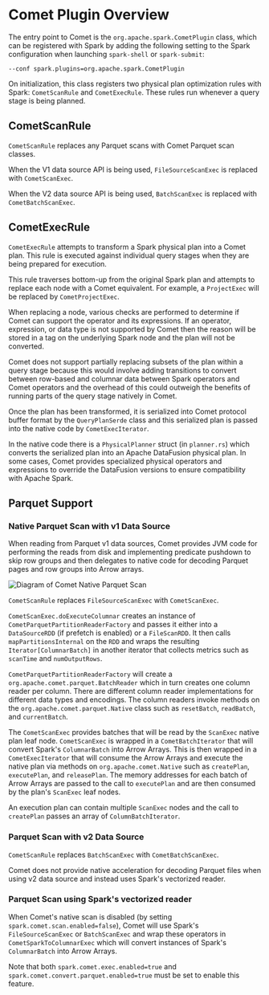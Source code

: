 <!--
Licensed to the Apache Software Foundation (ASF) under one
or more contributor license agreements.  See the NOTICE file
distributed with this work for additional information
regarding copyright ownership.  The ASF licenses this file
to you under the Apache License, Version 2.0 (the
"License"); you may not use this file except in compliance
with the License.  You may obtain a copy of the License at

  http://www.apache.org/licenses/LICENSE-2.0

Unless required by applicable law or agreed to in writing,
software distributed under the License is distributed on an
"AS IS" BASIS, WITHOUT WARRANTIES OR CONDITIONS OF ANY
KIND, either express or implied.  See the License for the
specific language governing permissions and limitations
under the License.
-->

# Comet Plugin Overview

The entry point to Comet is the `org.apache.spark.CometPlugin` class, which can be registered with Spark by adding the following setting to the Spark configuration when launching `spark-shell` or `spark-submit`:

```
--conf spark.plugins=org.apache.spark.CometPlugin
```

On initialization, this class registers two physical plan optimization rules with Spark: `CometScanRule` and `CometExecRule`. These rules run whenever a query stage is being planned.

## CometScanRule

`CometScanRule` replaces any Parquet scans with Comet Parquet scan classes.

When the V1 data source API is being used, `FileSourceScanExec` is replaced with `CometScanExec`.

When the V2 data source API is being used, `BatchScanExec` is replaced with `CometBatchScanExec`.

## CometExecRule

`CometExecRule` attempts to transform a Spark physical plan into a Comet plan. This rule is executed against
individual query stages when they are being prepared for execution.

This rule traverses bottom-up from the original Spark plan and attempts to replace each node with a Comet equivalent.
For example, a `ProjectExec` will be replaced by `CometProjectExec`.

When replacing a node, various checks are performed to determine if Comet can support the operator and its expressions.
If an operator, expression, or data type is not supported by Comet then the reason will be stored in a tag on the
underlying Spark node and the plan will not be converted.

Comet does not support partially replacing subsets of the plan within a query stage because this would involve adding
transitions to convert between row-based and columnar data between Spark operators and Comet operators and the overhead
of this could outweigh the benefits of running parts of the query stage natively in Comet.

Once the plan has been transformed, it is serialized into Comet protocol buffer format by the `QueryPlanSerde` class
and this serialized plan is passed into the native code by `CometExecIterator`.

In the native code there is a `PhysicalPlanner` struct (in `planner.rs`) which converts the serialized plan into an
Apache DataFusion physical plan. In some cases, Comet provides specialized physical operators and expressions to
override the DataFusion versions to ensure compatibility with Apache Spark.

## Parquet Support

### Native Parquet Scan with v1 Data Source

When reading from Parquet v1 data sources, Comet provides JVM code for performing the reads from disk and 
implementing predicate pushdown to skip row groups and then delegates to native code for decoding Parquet pages and 
row groups into Arrow arrays.

![Diagram of Comet Native Parquet Scan](../../_static/images/CometNativeParquetScan.drawio.png)

`CometScanRule` replaces `FileSourceScanExec` with `CometScanExec`.

`CometScanExec.doExecuteColumnar` creates an instance of `CometParquetPartitionReaderFactory` and passes it either 
into a `DataSourceRDD` (if prefetch is enabled) or a `FileScanRDD`. It then calls `mapPartitionsInternal` on the 
`RDD` and wraps the resulting `Iterator[ColumnarBatch]` in another iterator that collects metrics such as `scanTime`
and `numOutputRows`.

`CometParquetPartitionReaderFactory` will create a `org.apache.comet.parquet.BatchReader` which in turn creates one
column reader per column. There are different column reader implementations for different data types and encodings. The
column readers invoke methods on the `org.apache.comet.parquet.Native` class such as `resetBatch`, `readBatch`, 
and `currentBatch`.

The `CometScanExec` provides batches that will be read by the `ScanExec` native plan leaf node. `CometScanExec` is 
wrapped in a `CometBatchIterator` that will convert Spark's `ColumnarBatch` into Arrow Arrays. This is then wrapped in
a `CometExecIterator` that will consume the Arrow Arrays and execute the native plan via methods on 
`org.apache.comet.Native` such as `createPlan`, `executePlan`, and `releasePlan`. The memory addresses for each batch of
Arrow Arrays are passed to the call to `executePlan` and are then consumed by the plan's `ScanExec` leaf nodes.

An execution plan can contain multiple `ScanExec` nodes and the call to `createPlan` passes an array of 
`ColumnBatchIterator`.

### Parquet Scan with v2 Data Source

`CometScanRule` replaces `BatchScanExec` with `CometBatchScanExec`.

Comet does not provide native acceleration for decoding Parquet files when using v2 data source and instead uses 
Spark's vectorized reader. 

### Parquet Scan using Spark's vectorized reader

When Comet's native scan is disabled (by setting `spark.comet.scan.enabled=false`), Comet will use 
Spark's `FileSourceScanExec` or `BatchScanExec` and wrap these operators in `CometSparkToColumnarExec` which will
convert instances of Spark's `ColumnarBatch` into Arrow Arrays. 

Note that both `spark.comet.exec.enabled=true` and `spark.comet.convert.parquet.enabled=true` must be set to enable 
this feature.